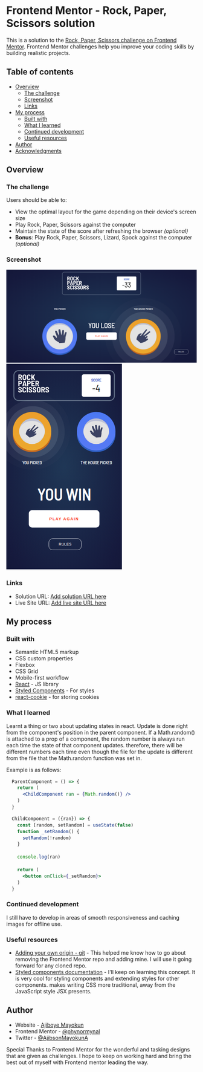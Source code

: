 # Frontend Mentor - Rock, Paper, Scissors solution

This is a solution to the [Rock, Paper, Scissors challenge on Frontend Mentor](https://www.frontendmentor.io/challenges/rock-paper-scissors-game-pTgwgvgH). Frontend Mentor challenges help you improve your coding skills by building realistic projects. 

## Table of contents

- [Overview](#overview)
  - [The challenge](#the-challenge)
  - [Screenshot](#screenshot)
  - [Links](#links)
- [My process](#my-process)
  - [Built with](#built-with)
  - [What I learned](#what-i-learned)
  - [Continued development](#continued-development)
  - [Useful resources](#useful-resources)
- [Author](#author)
- [Acknowledgments](#acknowledgments)


## Overview

### The challenge

Users should be able to:

- View the optimal layout for the game depending on their device's screen size
- Play Rock, Paper, Scissors against the computer
- Maintain the state of the score after refreshing the browser _(optional)_
- **Bonus**: Play Rock, Paper, Scissors, Lizard, Spock against the computer _(optional)_

### Screenshot

![](./src/design/screenshots/screenshot_desktop.png)
![](./src/design/screenshots/screenshot_mobile.png)

### Links

- Solution URL: [Add solution URL here](https://your-solution-url.com)
- Live Site URL: [Add live site URL here](https://your-live-site-url.com)

## My process

### Built with

- Semantic HTML5 markup
- CSS custom properties
- Flexbox
- CSS Grid
- Mobile-first workflow
- [React](https://reactjs.org/) - JS library
- [Styled Components](https://styled-components.com/) - For styles
- [react-cookie](https://www.npmjs.com/package/react-cookie) - for storing cookies

### What I learned

Learnt a thing or two about updating states in react. 
Update is done right from the component's position in the parent component. If a Math.random() is attached to a prop of a component, the random number is always run each time the state of that component updates. therefore, there will be different numbers each time even though the file for the update is different from the file that the Math.random function was set in.

Example is as follows:

```jsx
  ParentComponent = () => {
    return (
      <ChildComponent ran = {Math.random()} />
    )
  }
```

```jsx
  ChildComponent = ({ran}) => {
    const [random, setRandom] = useState(false)
    function _setRandom() {
      setRandom(!random)
    } 

    console.log(ran)
    
    return (
      <button onClick={_setRandom}>
    )
  }
```

### Continued development

I still have to develop in areas of smooth responsiveness and caching images for offline use.

### Useful resources

- [Adding your own origin - git](https://stackoverflow.com/questions/42830557/git-remote-add-origin-vs-remote-set-url-origin) - This helped me know how to go about removing the Frontend Mentor repo and adding mine. I will use it going forward for any cloned repo.
- [Styled components documentation](https://styled-components.com/docs) - I'll keep on learning this concept. It is very cool for styling components and extending styles for other components. makes writing CSS more traditional, away from the JavaScript style JSX presents.

## Author

- Website - [Ajiboye Mayokun](https://rock-and-paper-and-scissors.netlify.app/)
- Frontend Mentor - [@phynormynal](https://www.frontendmentor.io/profile/mayokun)
- Twitter - [@AjibsonMayokunA](https://www.twitter.com/AjibsonMayokunA)


Special Thanks to Frontend Mentor for the wonderful and tasking designs that are given as challenges. I hope to keep on working hard and bring the best out of myself with Frontend mentor leading the way.
